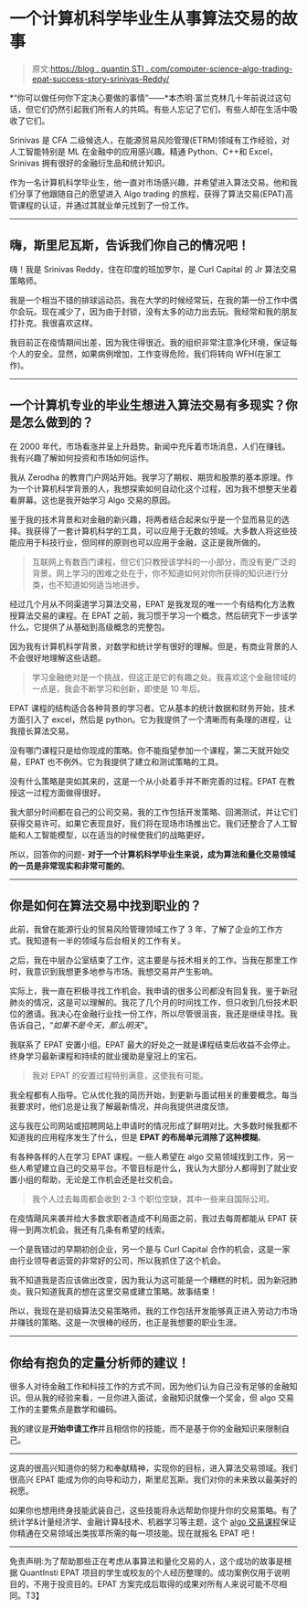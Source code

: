 # 一个计算机科学毕业生从事算法交易的故事

> 原文:[https://blog . quantin STI . com/computer-science-algo-trading-epat-success-story-srinivas-Reddy/](https://blog.quantinsti.com/computer-science-algo-trading-epat-success-story-srinivas-reddy/)

*“你可以做任何你下定决心要做的事情”——*本杰明·富兰克林几十年前说过这句话，但它们仍然引起我们所有人的共鸣。有些人忘记了它们，有些人却在生活中吸收了它们。

Srinivas 是 CFA 二级候选人，在能源贸易风险管理(ETRM)领域有工作经验，对人工智能特别是 ML 在金融中的应用感兴趣。精通 Python、C++和 Excel，Srinivas 拥有很好的金融衍生品和统计知识。

作为一名计算机科学毕业生，他一直对市场感兴趣，并希望进入算法交易。他和我们分享了他跟随自己的愿望进入 Algo trading 的旅程，获得了算法交易(EPAT)高管课程的认证，并通过其就业单元找到了一份工作。

* * *

## 嗨，斯里尼瓦斯，告诉我们你自己的情况吧！

嗨！我是 Srinivas Reddy，住在印度的班加罗尔，是 Curl Capital 的 Jr 算法交易策略师。

我是一个相当不错的排球运动员。我在大学的时候经常玩，在我的第一份工作中偶尔会玩。现在减少了，因为由于封锁，没有太多的动力出去玩。我经常和我的朋友打扑克。我很喜欢这样。

我目前正在疫情期间出差，因为我住得很近。我的组织非常注意净化环境，保证每个人的安全。显然，如果病例增加，工作变得危险，我们将转向 WFH(在家工作)。

* * *

## 一个计算机专业的毕业生想进入算法交易有多现实？你是怎么做到的？

在 2000 年代，市场看涨并呈上升趋势。新闻中充斥着市场消息，人们在赚钱。我有兴趣了解如何投资和市场如何运作。

我从 Zerodha 的教育门户网站开始。我学习了期权、期货和股票的基本原理。作为一个计算机科学背景的人，我想探索如何自动化这个过程，因为我不想整天坐着看屏幕。这也是我开始学习 Algo 交易的原因。

鉴于我的技术背景和对金融的新兴趣，将两者结合起来似乎是一个显而易见的选择。我获得了一套计算机科学的工具，可以应用于无数的领域。大多数人将这些技能应用于科技行业，但同样的原则也可以应用于金融，这正是我所做的。

> 互联网上有数百门课程，但它们只教授该学科的一小部分，而没有更广泛的背景。网上学习的困难之处在于，你不知道如何对你所获得的知识进行分类，也不知道如何适当地进步。

经过几个月从不同渠道学习算法交易，EPAT 是我发现的唯一一个有结构化方法教授算法交易的课程。在 EPAT 之前，我习惯于学习一个概念，然后研究下一步该学什么。它提供了从基础到高级概念的完整包。

因为我有计算机科学背景，对数学和统计学有很好的理解。但是，有商业背景的人不会很好地理解这些话题。

> 学习金融绝对是一个挑战，但这正是它的有趣之处。我喜欢这个金融领域的一点是，我会不断学习和创新，即使是 10 年后。

EPAT 课程的结构适合各种背景的学习者。它从基本的统计数据和财务开始，技术方面引入了 excel，然后是 python。它为我提供了一个清晰而有条理的进程，让我擅长算法交易。

没有哪门课程只是给你现成的策略。你不能指望参加一个课程，第二天就开始交易，EPAT 也不例外。它为我提供了建立和测试策略的工具。

没有什么策略是突如其来的，这是一个从小处着手并不断完善的过程。EPAT 在教授这一过程方面做得很好。

我大部分时间都在自己的公司交易。我的工作包括开发策略、回溯测试，并让它们获得交易许可。如果它表现良好，我们将在现场市场推出它。我们还整合了人工智能和人工智能模型，以在适当的时候使我们的战略更好。

所以，回答你的问题- **对于一个计算机科学毕业生来说，成为算法和量化交易领域的一员是非常现实和非常可能的**。

* * *

## 你是如何在算法交易中找到职业的？

此前，我曾在能源行业的贸易风险管理领域工作了 3 年，了解了企业的工作方式。我知道有一半的领域与后台相关的工作有关。

之后，我在中层办公室结束了工作，这主要是与技术相关的工作。当我在那里工作时，我意识到我想更多地参与市场。我想交易并产生影响。

实际上，我一直在积极寻找工作机会。我申请的很多公司都没有回复我，鉴于新冠肺炎的情况，这是可以理解的。我花了几个月的时间找工作，但只收到几份技术职位的邀请。我决心在金融行业找一份工作，所以尽管很沮丧，我还是继续寻找。我告诉自己，“*如果不是今天，那么明天*”。

我联系了 EPAT 安置小组。EPAT 最大的好处之一就是课程结束后收益不会停止。终身学习最新课程和持续的就业援助是皇冠上的宝石。

> 我对 EPAT 的安置过程特别满意，这使我有可能。

我全程都有人指导。它从优化我的简历开始，到更新与面试相关的重要概念。每当我要求时，他们总是让我了解最新情况，并向我提供进度反馈。

这与我在公司网站或招聘网站上申请时的情况形成了鲜明对比。大多数时候我都不知道我的应用程序发生了什么，但是 **EPAT 的布局单元消除了这种模糊**。

有各种各样的人在学习 EPAT 课程。一些人希望在 algo 交易领域找到工作，另一些人希望建立自己的交易平台。不管目标是什么，我认为大部分人都得到了就业安置小组的帮助，无论是工作机会还是社交机会。

> 我个人过去每周都会收到 2-3 个职位空缺，其中一些来自国际公司。

在疫情飓风来袭并给大多数求职者造成不利局面之前，我过去每周都能从 EPAT 获得一到两次机会。我还有几条有希望的线索。

一个是我错过的早期初创企业，另一个是与 Curl Capital 合作的机会，这是一家由行业领导者运营的非常好的公司，所以我抓住了这个机会。

我不知道我是否应该做出改变，因为我认为这可能是一个糟糕的时机，因为新冠肺炎。我只知道我真的想在这里交易或建立策略。故事结束！

所以，我现在是初级算法交易策略师。我的工作包括开发能够真正进入劳动力市场并赚钱的策略。这是一次很棒的经历，也正是我想要的职业生涯。

* * *

## 你给有抱负的定量分析师的建议！

很多人对待金融工作和科技工作的方式不同，因为他们认为自己没有足够的金融知识。但从我的经验来看，一旦你进入面试，金融知识就像一个奖金，但 algo 交易工作的主要焦点是数学和编码。

我的建议是**开始申请工作**并且相信你的技能，而不是基于你的金融知识来限制自己。

* * *

这真的很高兴知道你的努力和奉献精神，实现你的目标，进入算法交易领域。我们很高兴 EPAT 能成为你的向导和动力，斯里尼瓦斯。我们对你的未来致以最美好的祝愿。

如果你也想用终身技能武装自己，这些技能将永远帮助你提升你的交易策略。有了统计学&计量经济学、金融计算&技术、机器学习等主题，这个 [algo 交易课程](https://www.quantinsti.com/epat)保证你精通在交易领域出类拔萃所需的每一项技能。现在就报名 EPAT 吧！

* * *

免责声明:为了帮助那些正在考虑从事算法和量化交易的人，这个成功的故事是根据 QuantInsti EPAT 项目的学生或校友的个人经历整理的。成功案例仅用于说明目的，不用于投资目的。EPAT 方案完成后取得的成果对所有人来说可能不尽相同。T3】